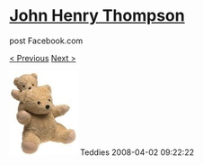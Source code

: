 # [John Henry Thompson](../README.md)
post Facebook.com

[< Previous](2008-04-02-6.md) [Next >](2008-04-02-8.md)

[![](../media/2008-04-02/Teddies-6.jpg)](../README.md)
Teddies
2008-04-02 09:22:22